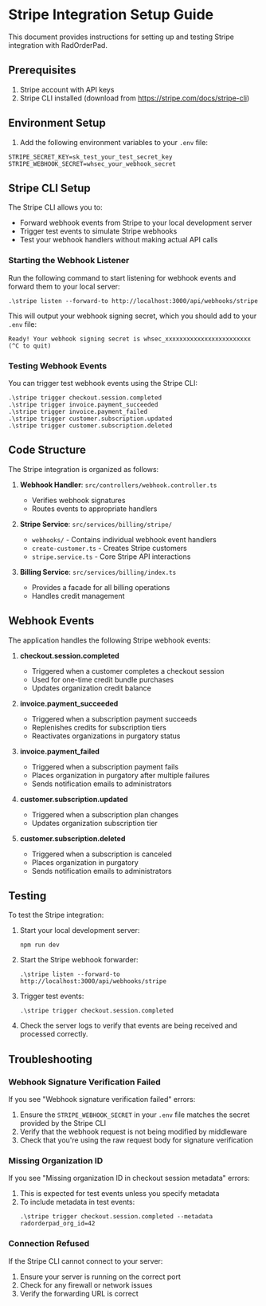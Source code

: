 # Stripe Integration Setup Guide

This document provides instructions for setting up and testing Stripe integration with RadOrderPad.

## Prerequisites

1. Stripe account with API keys
2. Stripe CLI installed (download from https://stripe.com/docs/stripe-cli)

## Environment Setup

1. Add the following environment variables to your `.env` file:

```
STRIPE_SECRET_KEY=sk_test_your_test_secret_key
STRIPE_WEBHOOK_SECRET=whsec_your_webhook_secret
```

## Stripe CLI Setup

The Stripe CLI allows you to:
- Forward webhook events from Stripe to your local development server
- Trigger test events to simulate Stripe webhooks
- Test your webhook handlers without making actual API calls

### Starting the Webhook Listener

Run the following command to start listening for webhook events and forward them to your local server:

```
.\stripe listen --forward-to http://localhost:3000/api/webhooks/stripe
```

This will output your webhook signing secret, which you should add to your `.env` file:

```
Ready! Your webhook signing secret is whsec_xxxxxxxxxxxxxxxxxxxxxxxx (^C to quit)
```

### Testing Webhook Events

You can trigger test webhook events using the Stripe CLI:

```
.\stripe trigger checkout.session.completed
.\stripe trigger invoice.payment_succeeded
.\stripe trigger invoice.payment_failed
.\stripe trigger customer.subscription.updated
.\stripe trigger customer.subscription.deleted
```

## Code Structure

The Stripe integration is organized as follows:

1. **Webhook Handler**: `src/controllers/webhook.controller.ts`
   - Verifies webhook signatures
   - Routes events to appropriate handlers

2. **Stripe Service**: `src/services/billing/stripe/`
   - `webhooks/` - Contains individual webhook event handlers
   - `create-customer.ts` - Creates Stripe customers
   - `stripe.service.ts` - Core Stripe API interactions

3. **Billing Service**: `src/services/billing/index.ts`
   - Provides a facade for all billing operations
   - Handles credit management

## Webhook Events

The application handles the following Stripe webhook events:

1. **checkout.session.completed**
   - Triggered when a customer completes a checkout session
   - Used for one-time credit bundle purchases
   - Updates organization credit balance

2. **invoice.payment_succeeded**
   - Triggered when a subscription payment succeeds
   - Replenishes credits for subscription tiers
   - Reactivates organizations in purgatory status

3. **invoice.payment_failed**
   - Triggered when a subscription payment fails
   - Places organization in purgatory after multiple failures
   - Sends notification emails to administrators

4. **customer.subscription.updated**
   - Triggered when a subscription plan changes
   - Updates organization subscription tier

5. **customer.subscription.deleted**
   - Triggered when a subscription is canceled
   - Places organization in purgatory
   - Sends notification emails to administrators

## Testing

To test the Stripe integration:

1. Start your local development server:
   ```
   npm run dev
   ```

2. Start the Stripe webhook forwarder:
   ```
   .\stripe listen --forward-to http://localhost:3000/api/webhooks/stripe
   ```

3. Trigger test events:
   ```
   .\stripe trigger checkout.session.completed
   ```

4. Check the server logs to verify that events are being received and processed correctly.

## Troubleshooting

### Webhook Signature Verification Failed

If you see "Webhook signature verification failed" errors:

1. Ensure the `STRIPE_WEBHOOK_SECRET` in your `.env` file matches the secret provided by the Stripe CLI
2. Verify that the webhook request is not being modified by middleware
3. Check that you're using the raw request body for signature verification

### Missing Organization ID

If you see "Missing organization ID in checkout session metadata" errors:

1. This is expected for test events unless you specify metadata
2. To include metadata in test events:
   ```
   .\stripe trigger checkout.session.completed --metadata radorderpad_org_id=42
   ```

### Connection Refused

If the Stripe CLI cannot connect to your server:

1. Ensure your server is running on the correct port
2. Check for any firewall or network issues
3. Verify the forwarding URL is correct